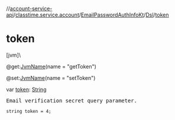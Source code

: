 //[account-service-api](../../../../index.md)/[classtime.service.account](../../index.md)/[EmailPasswordAuthInfoKt](../index.md)/[Dsl](index.md)/[token](token.md)

# token

[jvm]\

@get:[JvmName](https://kotlinlang.org/api/latest/jvm/stdlib/kotlin.jvm/-jvm-name/index.html)(name = &quot;getToken&quot;)

@set:[JvmName](https://kotlinlang.org/api/latest/jvm/stdlib/kotlin.jvm/-jvm-name/index.html)(name = &quot;setToken&quot;)

var [token](token.md): [String](https://kotlinlang.org/api/latest/jvm/stdlib/kotlin/-string/index.html)

<pre>
Email verification secret query parameter.
</pre>

<code>string token = 4;</code>
